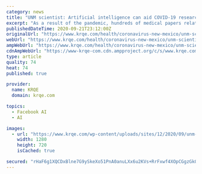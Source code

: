 ```yaml
---
category: news
title: "UNM scientist: Artificial intelligence can aid COVID-19 research"
excerpt: "As a result of the pandemic, hundreds of medical papers related to COVID-19 are being published every week. A University of New Mexico scientist believes there’s a"
publishedDateTime: 2020-09-21T23:12:00Z
originalUrl: "https://www.krqe.com/health/coronavirus-new-mexico/unm-scientist-artificial-intelligence-can-aid-covid-19-research/"
webUrl: "https://www.krqe.com/health/coronavirus-new-mexico/unm-scientist-artificial-intelligence-can-aid-covid-19-research/"
ampWebUrl: "https://www.krqe.com/health/coronavirus-new-mexico/unm-scientist-artificial-intelligence-can-aid-covid-19-research/amp/"
cdnAmpWebUrl: "https://www-krqe-com.cdn.ampproject.org/c/s/www.krqe.com/health/coronavirus-new-mexico/unm-scientist-artificial-intelligence-can-aid-covid-19-research/amp/"
type: article
quality: 74
heat: 74
published: true

provider:
  name: KRQE
  domain: krqe.com

topics:
  - Facebook AI
  - AI

images:
  - url: "https://www.krqe.com/wp-content/uploads/sites/12/2020/09/unm-AI-.jpg?w=1280"
    width: 1280
    height: 720
    isCached: true

secured: "rHaF6g1XQCDxBlne7G9ySkeXo51PnA0anuLXx6u2KVs+RrFxwf4XOpCGgzGkQcv2/KpWrThEaQNV6t6yRAMUhDzQWCVWKgaYZzH90ku8DNHTPxRv5LnDG0SMhcuzrjHFpq1Hm0U8E6gPwcBvLF/+5mohdCUCI78zkrQlNIe/sgdTwy+neBzU10eTCn5fLf7PzOJ53lKz5PoGqJCYIiC0Ibpy1XS2XFB/+Z/rPRMQI5r9lR53S8zzMNvyor0DByae2/3KhB4UKBSg3atxpuAhio3Ut96nvGcdkbCSuTZavM4zgTjAaX7OeK0YHk7Nq8Vgk0wiW4tgKzPG4+mKPMAzAShUXUb8t4fPhRXfLiNJafc=;V0jr9OJpG+XkFOZpnC3Tng=="
---
```


